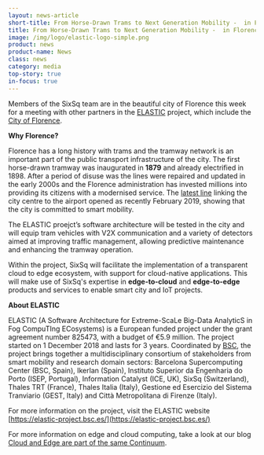 ```yaml
---
layout: news-article
short-title: From Horse-Drawn Trams to Next Generation Mobility -  in Florence with ELASTIC
title: From Horse-Drawn Trams to Next Generation Mobility -  in Florence with ELASTIC
image: /img/logo/elastic-logo-simple.png
product: news
product-name: News
class: news
category: media
top-story: true
in-focus: true
---
```


Members of the SixSq team are in the beautiful city of Florence this week for a meeting with other partners in the  [ELASTIC](http://www.elastic-project.eu/) project, which include the [City of Florence](https://www.comune.fi.it/).

**Why Florence?**

Florence has a long history with trams and the tramway network is an important part of the public transport infrastructure of the city. The first horse-drawn tramway was inaugurated in **1879** and already electrified in 1898. After a period of disuse was the lines were repaired and updated in the early 2000s and the Florence administration has invested millions into providing its citizens with a modernised service.  The [latest line](https://www.visitflorence.com/blog/tram-line-t2-open/) linking the city centre to the airport opened as recently February 2019, showing that the city is committed to smart mobility. 

The ELASTIC proejct’s software architecture will be tested in the city and will equip tram vehicles with V2X communication and a variety of detectors aimed at improving traffic management, allowing predictive maintenance and enhancing the tramway operation.

Within the project, SixSq will facilitate the implementation of a transparent cloud to edge ecosystem, with support for cloud-native applications. This will make use of SixSq's expertise in **edge-to-cloud** and **edge-to-edge** products and services to enable smart city and IoT projects.

**About ELASTIC**

ELASTIC (A Software Architecture for Extreme-ScaLe Big-Data AnalyticS in Fog CompuTIng ECosystems) is a European funded project under the grant agreement number 825473, with a budget of €5.9 million. The project started on 1 December 2018 and lasts for 3 years. Coordinated by [BSC](https://www.bsc.es/), the project brings together a multidisciplinary consortium of stakeholders from smart mobility and research domain sectors: Barcelona Supercomputing Center (BSC, Spain), Ikerlan (Spain), Instituto Superior da Engenharia do Porto (ISEP, Portugal), Information Catalyst (ICE, UK), SixSq (Switzerland), Thales TRT (France), Thales Italia (Italy), Gestione ed Esercizio del Sistema Tranviario (GEST, Italy) and Città Metropolitana di Firenze (Italy).

For more information on the project, visit the ELASTIC website [https://elastic-project.bsc.es/](https://elastic-project.bsc.es/)

For more information on edge and cloud computing, take a look at our blog [Cloud and Edge are part of the same Continuum](https://media.sixsq.com/blog/edge-cloud-continuum).